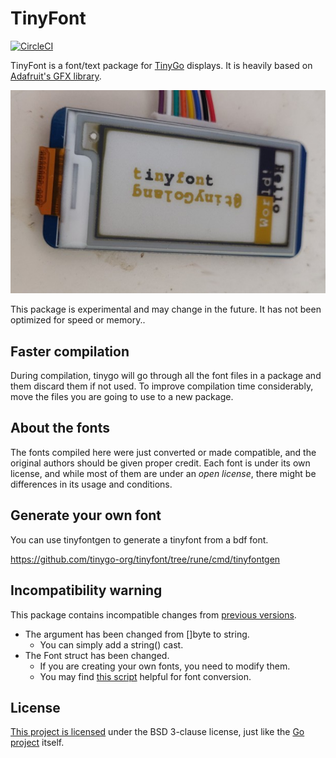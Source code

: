 TinyFont
=========

[![CircleCI](https://circleci.com/gh/tinygo-org/tinyfont/tree/dev.svg?style=svg)](https://circleci.com/gh/tinygo-org/tinyfont/tree/dev)

TinyFont is a font/text package for [TinyGo](https://tinygo.org/) displays. It is heavily based on [Adafruit's GFX library](https://github.com/adafruit/Adafruit-GFX-Library).

![example](./tinyfont.png)


This package is experimental and may change in the future. It has not been optimized for speed or memory..

## Faster compilation
During compilation, tinygo will go through all the font files in a package and them discard them if not used. To improve compilation time considerably, move the files you are going to use to a new package. 

## About the fonts
The fonts compiled here were just converted or made compatible, and the original authors should be given proper credit. Each font is under its own license, and while most of them are under an _open license_, there might be differences in its usage and conditions.

## Generate your own font

You can use tinyfontgen to generate a tinyfont from a bdf font.  

https://github.com/tinygo-org/tinyfont/tree/rune/cmd/tinyfontgen

## Incompatibility warning

This package contains incompatible changes from [previous versions](https://github.com/tinygo-org/tinyfont/commit/a02e4495f8d64b671d923ec009e17c9da9e3e7f5).

* The argument has been changed from []byte to string.
  * You can simply add a string() cast.
* The Font struct has been changed.
  * If you are creating your own fonts, you need to modify them.
  * You may find [this script](https://github.com/sago35/tinyfont/tree/fontconv/cmd/tinyfontconv) helpful for font conversion.

## License

[This project is licensed](./LICENSE) under the BSD 3-clause license, just like the [Go project](https://golang.org/LICENSE) itself.
